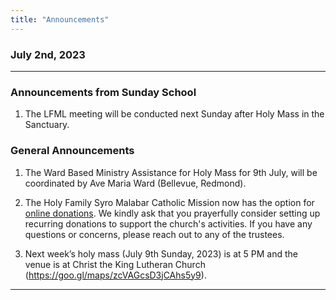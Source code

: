 ```yaml
---
title: "Announcements"
---
```


### July 2nd, 2023
---

### Announcements from Sunday School

1. The LFML meeting will be conducted next Sunday after Holy Mass in the Sanctuary.
   

### General Announcements

1. The Ward Based Ministry Assistance for Holy Mass for 9th July, will be coordinated by Ave Maria Ward (Bellevue, Redmond).

2. The Holy Family Syro Malabar Catholic Mission now has the option for <a target="_blank" href="https://holyfamilyseattle.org/donation/">online donations</a>. We kindly ask that you prayerfully consider setting up recurring donations to support the church's activities. If you have any questions or concerns, please reach out to any of the trustees.

3. Next week’s holy mass (July 9th Sunday, 2023) is at 5 PM and the venue is at Christ the King Lutheran Church (https://goo.gl/maps/zcVAGcsD3jCAhs5y9).

---
